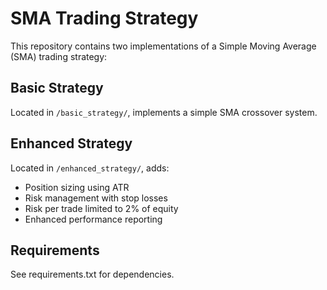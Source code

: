 # SMA Trading Strategy

This repository contains two implementations of a Simple Moving Average (SMA) trading strategy:

## Basic Strategy
Located in `/basic_strategy/`, implements a simple SMA crossover system.

## Enhanced Strategy
Located in `/enhanced_strategy/`, adds:
- Position sizing using ATR
- Risk management with stop losses
- Risk per trade limited to 2% of equity
- Enhanced performance reporting

## Requirements
See requirements.txt for dependencies.